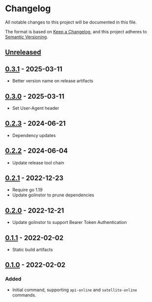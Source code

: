 # Changelog
All notable changes to this project will be documented in this file.

The format is based on [Keep a Changelog](https://keepachangelog.com/en/1.0.0/),
and this project adheres to [Semantic Versioning](https://semver.org/spec/v2.0.0.html).

## [Unreleased]

## [0.3.1] - 2025-03-11

- Better version name on release artifacts

## [0.3.0] - 2025-03-11

- Set User-Agent header

## [0.2.3] - 2024-06-21

- Dependency updates

## [0.2.2] - 2024-06-04

- Update release tool chain

## [0.2.1] - 2022-12-23

- Require go 1.19
- Update golinstor to prune dependencies

## [0.2.0] - 2022-12-21

- Update golinstor to support Bearer Token Authentication

## [0.1.1] - 2022-02-02

- Static build artifacts

## [0.1.0] - 2022-02-02

### Added

- Initial command, supporting `api-online` and `satellite-online` commands.

[Unreleased]: https://github.com/LINBIT/linstor-wait-until/compare/v0.3.1...HEAD
[0.3.1]: https://github.com/LINBIT/linstor-wait-until/compare/v0.3.0...v0.3.1
[0.3.0]: https://github.com/LINBIT/linstor-wait-until/compare/v0.2.3...v0.3.0
[0.2.3]: https://github.com/LINBIT/linstor-wait-until/compare/v0.2.2...v0.2.3
[0.2.2]: https://github.com/LINBIT/linstor-wait-until/compare/v0.2.1...v0.2.2
[0.2.1]: https://github.com/LINBIT/linstor-wait-until/compare/v0.2.0...v0.2.1
[0.2.0]: https://github.com/LINBIT/linstor-wait-until/compare/v0.1.1...v0.2.0
[0.1.1]: https://github.com/LINBIT/linstor-wait-until/compare/v0.1.0...v0.1.1
[0.1.0]: https://github.com/LINBIT/linstor-wait-until/releases/tag/v0.1.0

